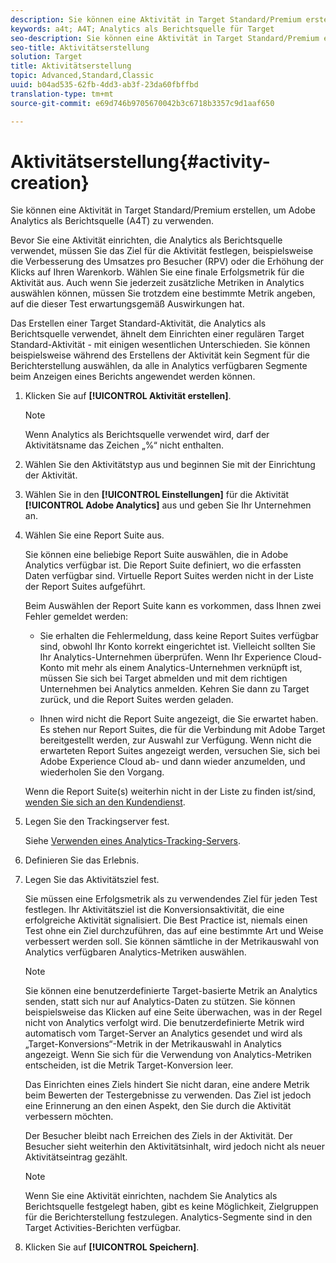 ```yaml
---
description: Sie können eine Aktivität in Target Standard/Premium erstellen, um Adobe Analytics als Berichtsquelle (A4T) zu verwenden.
keywords: a4t; A4T; Analytics als Berichtsquelle für Target
seo-description: Sie können eine Aktivität in Target Standard/Premium erstellen, um Adobe Analytics als Berichtsquelle (A4T) zu verwenden.
seo-title: Aktivitätserstellung
solution: Target
title: Aktivitätserstellung
topic: Advanced,Standard,Classic
uuid: b04ad535-62fb-4dd3-ab3f-23da60fbffbd
translation-type: tm+mt
source-git-commit: e69d746b9705670042b3c6718b3357c9d1aaf650

---
```



# Aktivitätserstellung{#activity-creation}

Sie können eine Aktivität in Target Standard/Premium erstellen, um Adobe Analytics als Berichtsquelle (A4T) zu verwenden.

Bevor Sie eine Aktivität einrichten, die Analytics als Berichtsquelle verwendet, müssen Sie das Ziel für die Aktivität festlegen, beispielsweise die Verbesserung des Umsatzes pro Besucher (RPV) oder die Erhöhung der Klicks auf Ihren Warenkorb. Wählen Sie eine finale Erfolgsmetrik für die Aktivität aus. Auch wenn Sie jederzeit zusätzliche Metriken in Analytics auswählen können, müssen Sie trotzdem eine bestimmte Metrik angeben, auf die dieser Test erwartungsgemäß Auswirkungen hat.

Das Erstellen einer Target Standard-Aktivität, die Analytics als Berichtsquelle verwendet, ähnelt dem Einrichten einer regulären Target Standard-Aktivität - mit einigen wesentlichen Unterschieden. Sie können beispielsweise während des Erstellens der Aktivität kein Segment für die Berichterstellung auswählen, da alle in Analytics verfügbaren Segmente beim Anzeigen eines Berichts angewendet werden können.

1. Klicken Sie auf **[!UICONTROL Aktivität erstellen]**.

   >[!NOTE]
   >
   >Wenn Analytics als Berichtsquelle verwendet wird, darf der Aktivitätsname das Zeichen „%“ nicht enthalten.

1. Wählen Sie den Aktivitätstyp aus und beginnen Sie mit der Einrichtung der Aktivität.
1. Wählen Sie in den **[!UICONTROL Einstellungen]** für die Aktivität **[!UICONTROL Adobe Analytics]** aus und geben Sie Ihr Unternehmen an.
1. Wählen Sie eine Report Suite aus.

   Sie können eine beliebige Report Suite auswählen, die in Adobe Analytics verfügbar ist. Die Report Suite definiert, wo die erfassten Daten verfügbar sind. Virtuelle Report Suites werden nicht in der Liste der Report Suites aufgeführt.

   Beim Auswählen der Report Suite kann es vorkommen, dass Ihnen zwei Fehler gemeldet werden:

   * Sie erhalten die Fehlermeldung, dass keine Report Suites verfügbar sind, obwohl Ihr Konto korrekt eingerichtet ist.
   Vielleicht sollten Sie Ihr Analytics-Unternehmen überprüfen. Wenn Ihr Experience Cloud-Konto mit mehr als einem Analytics-Unternehmen verknüpft ist, müssen Sie sich bei Target abmelden und mit dem richtigen Unternehmen bei Analytics anmelden. Kehren Sie dann zu Target zurück, und die Report Suites werden geladen.

   * Ihnen wird nicht die Report Suite angezeigt, die Sie erwartet haben.
   Es stehen nur Report Suites, die für die Verbindung mit Adobe Target bereitgestellt werden, zur Auswahl zur Verfügung. Wenn nicht die erwarteten Report Suites angezeigt werden, versuchen Sie, sich bei Adobe Experience Cloud ab- und dann wieder anzumelden, und wiederholen Sie den Vorgang.

   Wenn die Report Suite(s) weiterhin nicht in der Liste zu finden ist/sind, [wenden Sie sich an den Kundendienst](../../cmp-resources-and-contact-information.md#reference_ACA3391A00EF467B87930A450050077C).
1. Legen Sie den Trackingserver fest.

   Siehe [Verwenden eines Analytics-Tracking-Servers](../../c-integrating-target-with-mac/a4t/analytics-tracking-server.md#task_72077BA7E93C4A65A715A18F32228823).

1. Definieren Sie das Erlebnis.
1. Legen Sie das Aktivitätsziel fest.

   Sie müssen eine Erfolgsmetrik als zu verwendendes Ziel für jeden Test festlegen. Ihr Aktivitätsziel ist die Konversionsaktivität, die eine erfolgreiche Aktivität signalisiert. Die Best Practice ist, niemals einen Test ohne ein Ziel durchzuführen, das auf eine bestimmte Art und Weise verbessert werden soll. Sie können sämtliche in der Metrikauswahl von Analytics verfügbaren Analytics-Metriken auswählen.

   >[!NOTE]
   >
   >Sie können eine benutzerdefinierte Target-basierte Metrik an Analytics senden, statt sich nur auf Analytics-Daten zu stützen. Sie können beispielsweise das Klicken auf eine Seite überwachen, was in der Regel nicht von Analytics verfolgt wird. Die benutzerdefinierte Metrik wird automatisch vom Target-Server an Analytics gesendet und wird als „Target-Konversions“-Metrik in der Metrikauswahl in Analytics angezeigt. Wenn Sie sich für die Verwendung von Analytics-Metriken entscheiden, ist die Metrik Target-Konversion leer.

   Das Einrichten eines Ziels hindert Sie nicht daran, eine andere Metrik beim Bewerten der Testergebnisse zu verwenden. Das Ziel ist jedoch eine Erinnerung an den einen Aspekt, den Sie durch die Aktivität verbessern möchten.

   Der Besucher bleibt nach Erreichen des Ziels in der Aktivität. Der Besucher sieht weiterhin den Aktivitätsinhalt, wird jedoch nicht als neuer Aktivitätseintrag gezählt.

   >[!NOTE]
   >
   >Wenn Sie eine Aktivität einrichten, nachdem Sie Analytics als Berichtsquelle festgelegt haben, gibt es keine Möglichkeit, Zielgruppen für die Berichterstellung festzulegen. Analytics-Segmente sind in den Target Activities-Berichten verfügbar.

1. Klicken Sie auf **[!UICONTROL Speichern]**.

